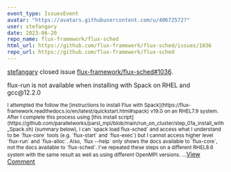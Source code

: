 ```yaml
---
event_type: IssuesEvent
avatar: "https://avatars.githubusercontent.com/u/40672572?"
user: stefangary
date: 2023-06-20
repo_name: flux-framework/flux-sched
html_url: https://github.com/flux-framework/flux-sched/issues/1036
repo_url: https://github.com/flux-framework/flux-sched
---
```


<a href='https://github.com/stefangary' target='_blank'>stefangary</a> closed issue <a href='https://github.com/flux-framework/flux-sched/issues/1036' target='_blank'>flux-framework/flux-sched#1036</a>.

<p>flux-run is not available when installing with Spack on RHEL and gcc@12.2.0</p><small>I attempted the follow the [instructions to install Flux with Spack](https://flux-framework.readthedocs.io/en/latest/quickstart.html#spack) v19.0 on an RHEL7.9 system. After I complete this process using [this install script](https://github.com/parallelworks/parsl_mpi/blob/main/run_on_cluster/step_01a_install_with_Spack.sh) (summary below), I can `spack load flux-sched` and access what I understand to be `flux-core` tools (e.g. `flux-start` and `flux-exec`) but I cannot access higher level `flux-run` and `flux-alloc`. Also, `flux --help` only shows the docs available to `flux-core`, not the docs available to `flux-sched`. I've repeated these steps on a different RHEL8.6 system with the same result as well as using different OpenMPI versions....</small><a href='https://github.com/flux-framework/flux-sched/issues/1036' target='_blank'>View Comment</a>